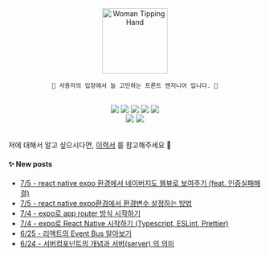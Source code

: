 
<div align="center">
	<img src="https://raw.githubusercontent.com/Tarikul-Islam-Anik/Animated-Fluent-Emojis/master/Emojis/People/Woman%20Tipping%20Hand.png" alt="Woman Tipping Hand" width="130" height="130" />

    💬 사용자의 입장에서 늘 고민하는 프론트 엔지니어 입니다. 🌱

</div>
<br/>
<div align="center">
	<img src="https://img.shields.io/badge/React-61DAFB?style=flat&logo=React&logoColor=white" />
  <img src="https://img.shields.io/badge/typescript-3178C6?style=flat&logo=typescript&logoColor=white" />
	<img src="https://img.shields.io/badge/HTML5-E34F26?style=flat&logo=HTML5&logoColor=white" />
	<img src="https://img.shields.io/badge/CSS3-1572B6?style=flat&logo=CSS3&logoColor=white" />
	<img src="https://img.shields.io/badge/JavaScript-F7DF1E?style=flat&logo=JavaScript&logoColor=white" />
  <br/>
  	<img src="https://img.shields.io/badge/GitHub-181717?style=flat&logo=GitHub&logoColor=white" />
    	<img src="https://img.shields.io/badge/webstorm-000000?style=flat&logo=webstorm&logoColor=white" />
</div>

<br/>

저에 대해서 알고 싶으시다면, [이력서](https://www.rallit.com/resumes/497939@999rty/%EA%B9%80%EC%86%94%EC%A7%80) 를 참고해주세요 🫧
#### ✨ New posts
 - [7/5 - react native expo 환경에서 네이버지도 웹뷰로 보여주기 (feat. 인증실패해결)](https://yzlosmik.tistory.com/194)
 - [7/5 - react native expo환경에서 환경변수 설정하는 방법](https://yzlosmik.tistory.com/193)
 - [7/4 - expo로 app router 방식 시작하기](https://yzlosmik.tistory.com/192)
 - [7/4 - expo로 React Native 시작하기 (Typescript, ESLint, Prettier)](https://yzlosmik.tistory.com/191)
 - [6/25 - 리액트의 Event Bus 알아보기](https://yzlosmik.tistory.com/190)
 - [6/24 - 서버컴포넌트의 개념과 서버(server) 의 의미](https://yzlosmik.tistory.com/189)

</div>
</div>
